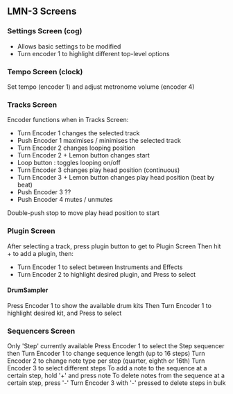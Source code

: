## LMN-3 Screens

### Settings Screen (cog)
 - Allows basic settings to be modified 
 - Turn encoder 1 to highlight different top-level options

### Tempo Screen (clock)
Set tempo (encoder 1) and adjust metronome volume (encoder 4)

### Tracks Screen
Encoder functions when in Tracks Screen:
 - Turn Encoder 1 changes the selected track
 - Push Encoder 1 maximises / minimises the selected track 
 - Turn Encoder 2 changes looping position
 - Turn Encoder 2 + Lemon button changes start
 - Loop button : toggles looping on/off
 - Turn Encoder 3 changes play head position (continuous)
 - Turn Encoder 3 + Lemon button changes play head position (beat by beat)
 - Push Encoder 3   ??
 - Push Encoder 4  mutes / unmutes

Double-push stop to move play head position to start

### Plugin Screen
After selecting a track, press plugin button to get to Plugin Screen
Then hit + to add a plugin, then:
 - Turn Encoder 1 to select between Instruments and Effects
 - Turn Encoder 2 to highlight desired plugin, and Press to select

#### DrumSampler
Press Encoder 1 to show the available drum kits
Then Turn Encoder 1 to highlight desired kit, and Press to select


### Sequencers Screen
Only 'Step' currently available
Press Encoder 1 to select the Step sequencer
then
Turn Encoder 1 to change sequence length (up to 16 steps)
Turn Encoder 2 to change note type per step (quarter, eighth or 16th)
Turn Encoder 3 to select different steps
To add a note to the sequence at a certain step, hold '+' and press note
To delete notes from the sequence at a certain step, press '-'
Turn Encoder 3 with '-' pressed to delete steps in bulk
